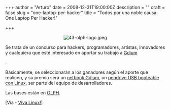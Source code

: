 +++
author = "Arturo"
date = 2008-12-31T19:00:00Z
description = ""
draft = false
slug = "one-laptop-per-hacker"
title = "Todos por una noble causa: One Laptop Per Hacker!"

+++

<p align="center"><img src="http://geeksan.com/wp-content/uploads/import/43-olph-logo.jpeg" alt="43-olph-logo.jpeg" /></p>

<p>Se trata de un concurso para hackers, programadores, artistas, innovadores y cualquiera que esté interesado en aportar su trabajo a <a href="http://www.gdium.com/en">Gdium</a></p>.

<p>Básicamente, se seleccionarán a los ganadores según el aporte que realicen, y su premio será un <a href="http://www.gdium.com/en/product/liberty1000">netbook Gdium</a>, un <a href="http://www.gdium.com/en/product/gkey">pendrive USB booteable con Linux</a>, ser parte del equipo de desarrolladores.</p> 

<p>Las bases están en <a href="http://www.gdium.com/en/group/58/home">OLPH</a>.</p>

<p>[Vía - <a href="http://www.vivalinux.com.ar/hard/one-laptop-per-hacker.html">Viva Linux!</a>]</p>